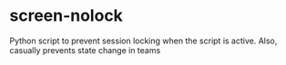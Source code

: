# screen-nolock
Python script to prevent session locking when the script is active. Also, casually prevents state change in teams
